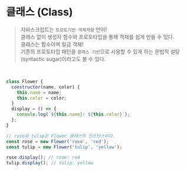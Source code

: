 # 클래스 (Class)

> 자바스크립트는 `프로토기반 객체지향` 언어!  
> 클래스 없이 생성자 함수와 프로토타입을 통해 객체를 쉽게 만들 수 있다.  
> 클래스는 함수이며 일급 객체!  
> 기존의 프로토타입 패턴을 `클래스 기반`으로 사용할 수 있게 하는 문법적 설탕(syntactic sugar)이라고도 볼 수 있다.

<br/>

```javascript
class Flower {
  constructor(name, color) {
    this.name = name;
    this.color = color;
  }
  display = () => {
    console.log(`${this.name}: ${this.color}`);
  };
}

// rose와 tulip은 Flower 클래스의 인스턴스이다.
const rose = new Flower('rose', 'red');
const tulip = new Flower('tulip', 'yellow');

rose.display(); // rose: red
tulip.display(); // tulip: yellow
```
